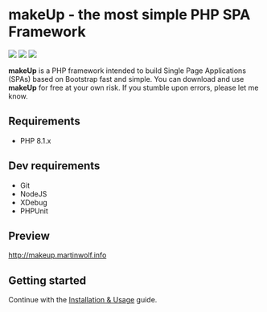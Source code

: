 # **makeUp** - the most simple PHP SPA Framework

<img src="https://img.shields.io/badge/PHP-8.1.2-orange" /> <img src="https://img.shields.io/badge/Bootstrap-5-green" /> <img src="https://img.shields.io/badge/Testing-PHPUnit-blue" />

**makeUp** is a PHP framework intended to build Single Page Applications (SPAs) based on Bootstrap fast and simple. You can download and use **makeUp** for free at your own risk. If you stumble upon errors, please let me know.

## Requirements

* PHP 8.1.x

## Dev requirements

* Git
* NodeJS
* XDebug
* PHPUnit

## Preview

http://makeup.martinwolf.info

## Getting started

Continue with the [Installation & Usage](https://github.com/dahas/makeup2/wiki/01.-Installation-&-Usage) guide.
